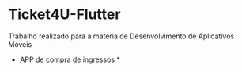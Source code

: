 # Ticket4U-Flutter
Trabalho realizado para a matéria de Desenvolvimento de Aplicativos Móveis
* APP de compra de ingressos *
 
